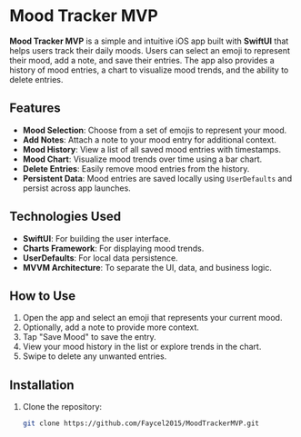 # Mood Tracker MVP

**Mood Tracker MVP** is a simple and intuitive iOS app built with **SwiftUI** that helps users track their daily moods. Users can select an emoji to represent their mood, add a note, and save their entries. The app also provides a history of mood entries, a chart to visualize mood trends, and the ability to delete entries.

## Features
- **Mood Selection**: Choose from a set of emojis to represent your mood.
- **Add Notes**: Attach a note to your mood entry for additional context.
- **Mood History**: View a list of all saved mood entries with timestamps.
- **Mood Chart**: Visualize mood trends over time using a bar chart.
- **Delete Entries**: Easily remove mood entries from the history.
- **Persistent Data**: Mood entries are saved locally using `UserDefaults` and persist across app launches.

## Technologies Used
- **SwiftUI**: For building the user interface.
- **Charts Framework**: For displaying mood trends.
- **UserDefaults**: For local data persistence.
- **MVVM Architecture**: To separate the UI, data, and business logic.

## How to Use
1. Open the app and select an emoji that represents your current mood.
2. Optionally, add a note to provide more context.
3. Tap "Save Mood" to save the entry.
4. View your mood history in the list or explore trends in the chart.
5. Swipe to delete any unwanted entries.

## Installation
1. Clone the repository:
   ```bash
   git clone https://github.com/Faycel2015/MoodTrackerMVP.git
